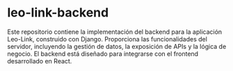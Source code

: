 # leo-link-backend
Este repositorio contiene la implementación del backend para la aplicación Leo-Link, construido con Django. Proporciona las funcionalidades del servidor, incluyendo la gestión de datos, la exposición de APIs y la lógica de negocio. El backend está diseñado para integrarse con el frontend desarrollado en React.
